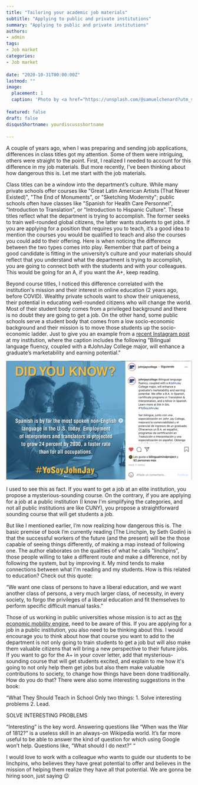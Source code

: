 ```yaml
---
title: "Tailoring your academic job materials"
subtitle: "Applying to public and private institutions"
summary: "Applying to public and private institutions"
authors:
- admin
tags:
- Job market
categories:
- Job market

date: "2020-10-31T00:00:00Z"
lastmod: ""
image:
  placement: 1
  caption: 'Photo by <a href="https://unsplash.com/@samuelchenard?utm_source=unsplash&utm_medium=referral&utm_content=creditCopyText">Samuel Chenard</a> on <a href="https://unsplash.com/s/photos/compass?utm_source=unsplash&utm_medium=referral&utm_content=creditCopyText">Unsplash</a>'

featured: false
draft: false
disqusShortname: yourdiscussshortname

---
```


A couple of years ago, when I was preparing and sending job applications, differences in class titles got my attention. Some of them were intriguing, others were straight to the point. First, I realized I needed to account for this difference in my job materials. But more recently, I've been thinking about how dangerous this is. Let me start with the job materials.

Class titles can be a window into the department’s culture. While many private schools offer courses like "Great Latin American Artists (That Never Existed)", "The End of Monuments", or "Sketching Modernity"; public schools often have classes like "Spanish for Health Care Personnel", "Introduction to Translation", or "Introduction to Hispanic Culture". These titles reflect what the department is trying to accomplish. The former seeks to train well-rounded global citizens, the latter wants students to get jobs. If you are applying for a position that requires you to teach, it’s a good idea to mention the courses you would be qualified to teach and also the courses you could add to their offering. Here is when noticing the difference between the two types comes into play. Remember that part of being a good candidate is fitting in the university’s culture and your materials should reflect that you understand what the department is trying to accomplish, you are going to connect both with the students and with your colleagues. This would be going for an A, if you want the A+, keep reading.

Beyond course titles, I noticed this difference correlated with the institution's mission and their interest in online education (2 years ago, before COVID). Wealthy private schools want to show their uniqueness, their potential in educating well-rounded citizens who will change the world. Most of their student body comes from a privileged background and there is no doubt they are going to get a job. On the other hand, some public schools serve a student body that comes from a low socio-economic background and their mission is to move those students up the socio-economic ladder. Just to give you an example from a [recent Instagram post](https://www.instagram.com/p/CVOQwjZta-6/) at my institution, where the caption includes the following "Bilingual language fluency, coupled with a #JohnJay College major, will enhance a graduate’s marketability and earning potential."

![Untitled](ig_post.png)

I used to see this as fact. If you want to get a job at an elite institution, you propose a mysterious-sounding course. On the contrary, if you are applying for a job at a public institution (I know I'm simplifying the categories, and not all public institutions are like CUNY), you propose a straightforward sounding course that will get students a job. 

But like I mentioned earlier, I’m now realizing how dangerous this is. The basic premise of book I’m currently reading (The Linchpin, by Seth Godin) is that the successful workers of the future (and the present) will be the those capable of seeing things differently, of making a map instead of following one. The author elaborates on the qualities of what he calls "linchpins", those people willing to take a different route and make a difference, not by following the system, but by improving it. My mind tends to make connections between what I'm reading and my students. How is this related to education? Check out this quote:

“We want one class of persons to have a liberal education, and we want another class of persons, a very much larger class, of necessity, in every society, to forgo the privileges of a liberal education and fit themselves to perform specific difficult manual tasks.”

Those of us working in public universities whose mission is to act as [the economic mobility engine](https://www1.cuny.edu/mu/forum/2020/06/17/new-study-confirms-cunys-power-as-national-engine-of-economic-mobility/#:~:text=New%20Study%20Confirms%20CUNY's%20Power%20As%20National%20Engine%20Of%20Economic%20Mobility,-June%2017%2C%202020&text=A%20new%20report%20from%20the,students%20into%20the%20middle%20class.), need to be aware of this. If you are applying for a job in a public institution, you also need to be thinking about this. I would encourage you to think about how that course you want to add to the department is not only going to train students to get a job but will also make them valuable citizens that will bring a new perspective to their future jobs.  If you want to go for the A+ in your cover letter, add that mysterious-sounding course that will get students excited, and explain to me how it's going to not only help them get jobs but also them make valuable contributions to society, to change how things have been done traditionally. How do you do that? There were also some interesting suggestions in the book:

“What They Should Teach in School Only two things: 1. Solve interesting problems 2. Lead. 

SOLVE INTERESTING PROBLEMS 

“Interesting” is the key word. Answering questions like “When was the War of 1812?” is a useless skill in an always-on Wikipedia world. It’s far more useful to be able to answer the kind of question for which using Google won’t help. Questions like, “What should I do next?” “

I would love to work with a colleague who wants to guide our students to be linchpins, who believes they have great potential to offer and believes in the mission of helping them realize they have all that potential. We are gonna be hiring soon, just saying 😉
